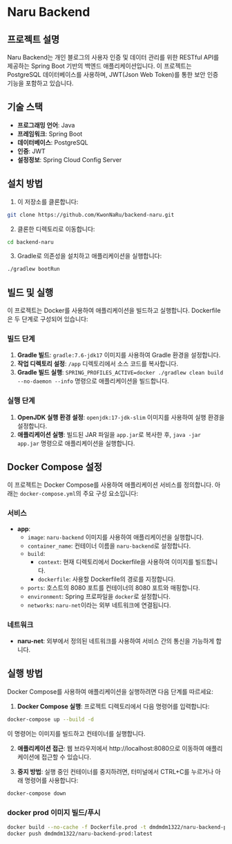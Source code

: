 # Naru Backend

## 프로젝트 설명

Naru Backend는 개인 블로그의 사용자 인증 및 데이터 관리를 위한 RESTful API를 제공하는 Spring Boot 기반의 백엔드 애플리케이션입니다. 이 프로젝트는 PostgreSQL 데이터베이스를 사용하며, JWT(Json Web Token)를 통한 보안 인증 기능을 포함하고 있습니다.

## 기술 스택

-   **프로그래밍 언어**: Java
-   **프레임워크**: Spring Boot
-   **데이터베이스**: PostgreSQL
-   **인증**: JWT
-   **설정정보**: Spring Cloud Config Server

## 설치 방법

1. 이 저장소를 클론합니다:

```bash
git clone https://github.com/KwonNaRu/backend-naru.git
```

2. 클론한 디렉토리로 이동합니다:

```bash
cd backend-naru
```

3. Gradle로 의존성을 설치하고 애플리케이션을 실행합니다:

```bash
./gradlew bootRun
```

## 빌드 및 실행

이 프로젝트는 Docker를 사용하여 애플리케이션을 빌드하고 실행합니다. Dockerfile은 두 단계로 구성되어 있습니다:

### 빌드 단계

1. **Gradle 빌드**: `gradle:7.6-jdk17` 이미지를 사용하여 Gradle 환경을 설정합니다.
2. **작업 디렉토리 설정**: `/app` 디렉토리에서 소스 코드를 복사합니다.
3. **Gradle 빌드 실행**: `SPRING_PROFILES_ACTIVE=docker ./gradlew clean build --no-daemon --info` 명령으로 애플리케이션을 빌드합니다.

### 실행 단계

1. **OpenJDK 실행 환경 설정**: `openjdk:17-jdk-slim` 이미지를 사용하여 실행 환경을 설정합니다.
2. **애플리케이션 실행**: 빌드된 JAR 파일을 `app.jar`로 복사한 후, `java -jar app.jar` 명령으로 애플리케이션을 실행합니다.

## Docker Compose 설정

이 프로젝트는 Docker Compose를 사용하여 애플리케이션 서비스를 정의합니다. 아래는 `docker-compose.yml`의 주요 구성 요소입니다:

### 서비스

-   **app**:
    -   `image`: `naru-backend` 이미지를 사용하여 애플리케이션을 실행합니다.
    -   `container_name`: 컨테이너 이름을 `naru-backend`로 설정합니다.
    -   `build`:
        -   `context`: 현재 디렉토리에서 Dockerfile을 사용하여 이미지를 빌드합니다.
        -   `dockerfile`: 사용할 Dockerfile의 경로를 지정합니다.
    -   `ports`: 호스트의 8080 포트를 컨테이너의 8080 포트와 매핑합니다.
    -   `environment`: Spring 프로파일을 `docker`로 설정합니다.
    -   `networks`: `naru-net`이라는 외부 네트워크에 연결됩니다.

### 네트워크

-   **naru-net**: 외부에서 정의된 네트워크를 사용하여 서비스 간의 통신을 가능하게 합니다.

## 실행 방법

Docker Compose를 사용하여 애플리케이션을 실행하려면 다음 단계를 따르세요:

1. **Docker Compose 실행**: 프로젝트 디렉토리에서 다음 명령어를 입력합니다:

```bash
docker-compose up --build -d
```

이 명령어는 이미지를 빌드하고 컨테이너를 실행합니다.

2. **애플리케이션 접근**: 웹 브라우저에서 http://localhost:8080으로 이동하여 애플리케이션에 접근할 수 있습니다.

3. **중지 방법**: 실행 중인 컨테이너를 중지하려면, 터미널에서 CTRL+C를 누르거나 아래 명령어를 사용합니다:

```bash
docker-compose down
```

### docker prod 이미지 빌드/푸시

```bash
docker build --no-cache -f Dockerfile.prod -t dmdmdm1322/naru-backend-prod:latest .
docker push dmdmdm1322/naru-backend-prod:latest
```

